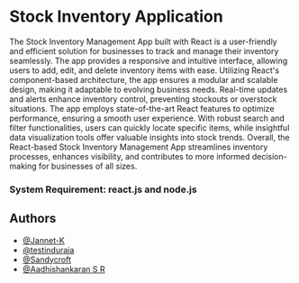 
# Stock Inventory Application

The Stock Inventory Management App built with React is a user-friendly and efficient solution for businesses to track and manage their inventory seamlessly. The app provides a responsive and intuitive interface, allowing users to add, edit, and delete inventory items with ease. Utilizing React's component-based architecture, the app ensures a modular and scalable design, making it adaptable to evolving business needs. Real-time updates and alerts enhance inventory control, preventing stockouts or overstock situations. The app employs state-of-the-art React features to optimize performance, ensuring a smooth user experience. With robust search and filter functionalities, users can quickly locate specific items, while insightful data visualization tools offer valuable insights into stock trends. Overall, the React-based Stock Inventory Management App streamlines inventory processes, enhances visibility, and contributes to more informed decision-making for businesses of all sizes.

### System Requirement: react.js and node.js



## Authors

- [@Jannet-K](https://github.com/Jannet-K/)
- [@testinduraja](https://github.com/testinduraja/)
- [@Sandycroft](https://github.com/Sandycroft)
- [@Aadhishankaran S R](https://github.com/AadhishankaranSR/)

